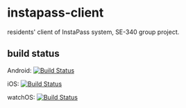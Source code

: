 # instapass-client
residents' client of InstaPass system, SE-340 group project.

## build status

Android: [![Build Status](https://dev.azure.com/akazaakari/InstaPass%20CI/_apis/build/status/InstaPass.instapass-client?branchName=master&jobName=android_build)](https://dev.azure.com/akazaakari/InstaPass%20CI/_build/latest?definitionId=1&branchName=master)

iOS: [![Build Status](https://dev.azure.com/akazaakari/InstaPass%20CI/_apis/build/status/InstaPass.instapass-client?branchName=master&jobName=android_build)](https://dev.azure.com/akazaakari/InstaPass%20CI/_build/latest?definitionId=1&branchName=master)


watchOS: [![Build Status](https://dev.azure.com/akazaakari/InstaPass%20CI/_apis/build/status/InstaPass.instapass-client?branchName=master&jobName=watchos_build)](https://dev.azure.com/akazaakari/InstaPass%20CI/_build/latest?definitionId=1&branchName=master)
